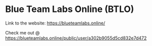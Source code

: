 # Blue Team Labs Online (BTLO)

Link to the website: https://blueteamlabs.online/

Check me out @ https://blueteamlabs.online/public/user/a302b9055d5cd832e7d472
